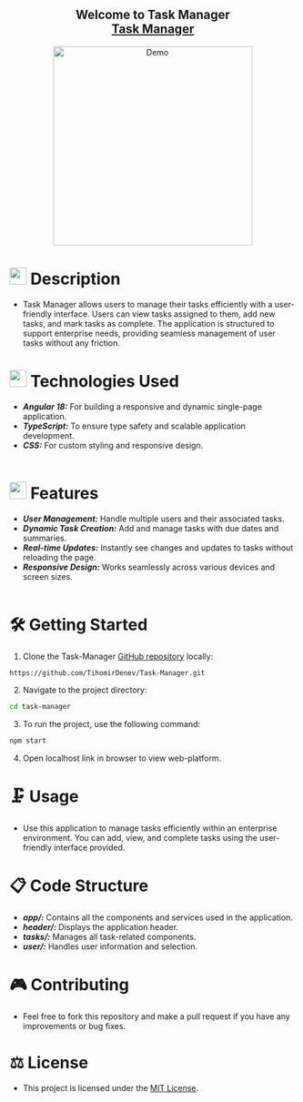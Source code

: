 <h2 align="center">
  Welcome to Task Manager <br/>
  <a href="https://github.com/TihomirDenev/Task-Manager" target="_blank">Task Manager</a>
</h2>
<div align="center">
  <img alt="Demo" src="assets/demo.png" height="350" />
</div>

# <img src="https://firebasestorage.googleapis.com/v0/b/dare2fit-f6eb4.appspot.com/o/assets%2FREADME-images%2Fcommunity.png?alt=media&token=893ecd6f-908b-4c1e-9223-25d82f1bb8b1&_gl=1*watnuy*_ga*MjExMzk5MTA5MC4xNjgzMjcwMjg1*_ga_CW55HF8NVT*MTY4NjU3Njg5Ni4xMDMuMS4xNjg2NTc3OTI1LjAuMC4w"  width="30" height="30"> Description

- Task Manager allows users to manage their tasks efficiently with a user-friendly interface. Users can view tasks assigned to them, add new tasks, and mark tasks as complete. The application is structured to support enterprise needs, providing seamless management of user tasks without any friction.

# <img src="https://firebasestorage.googleapis.com/v0/b/dare2fit-f6eb4.appspot.com/o/assets%2FREADME-images%2Fresources.png?alt=media&token=9fe5f5ee-5413-4af3-a50b-c7f01650d1fe&_gl=1*4u0xo2*_ga*MjExMzk5MTA5MC4xNjgzMjcwMjg1*_ga_CW55HF8NVT*MTY4NjU3Njg5Ni4xMDMuMS4xNjg2NTc3OTk4LjAuMC4w"  width="30" height="30"> Technologies Used

- ***Angular 18:*** For building a responsive and dynamic single-page application.
- ***TypeScript:*** To ensure type safety and scalable application development.
- ***CSS:*** For custom styling and responsive design.
<br /><br />

# <img src="https://firebasestorage.googleapis.com/v0/b/dare2fit-f6eb4.appspot.com/o/assets%2FREADME-images%2Ffeatures.png?alt=media&token=e5fc5779-b3db-41c2-a576-947ca382ea5a&_gl=1*81oei1*_ga*MjExMzk5MTA5MC4xNjgzMjcwMjg1*_ga_CW55HF8NVT*MTY4NjU3Njg5Ni4xMDMuMS4xNjg2NTc3OTgzLjAuMC4w" width="30" height="30"> Features

- ***User Management:*** Handle multiple users and their associated tasks.
- ***Dynamic Task Creation:*** Add and manage tasks with due dates and summaries.
- ***Real-time Updates:*** Instantly see changes and updates to tasks without reloading the page.
- ***Responsive Design:*** Works seamlessly across various devices and screen sizes.
<br /><br />

# 🛠 Getting Started

1. Clone the Task-Manager [GitHub repository](https://github.com/TihomirDenev/Task-Manager) locally:

```bash
https://github.com/TihomirDenev/Task-Manager.git
```

2. Navigate to the project directory:

```bash
cd task-manager
```

3. To run the project, use the following command:

```bash
npm start
```

4. Open localhost link in browser to view web-platform.

# 🗜 Usage
- Use this application to manage tasks efficiently within an enterprise environment. You can add, view, and complete tasks using the user-friendly interface provided.

# 📋 Code Structure
- ***app/:*** Contains all the components and services used in the application.
- ***header/:*** Displays the application header.
- ***tasks/:*** Manages all task-related components.
- ***user/:*** Handles user information and selection.

# 🎮 Contributing

- Feel free to fork this repository and make a pull request if you have any improvements or bug fixes.


# ⚖ License

- This project is licensed under the [MIT License](https://opensource.org/licenses/MIT).
